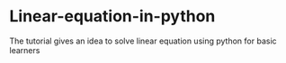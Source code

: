 # Linear-equation-in-python
The tutorial gives an idea to solve linear equation using python for basic learners
